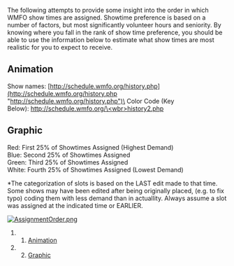 The following attempts to provide some insight into the order in which
WMFO show times are assigned. Showtime preference is based on a number
of factors, but most significantly volunteer hours and seniority. By
knowing where you fall in the rank of show time preference, you should
be able to use the information below to estimate what show times are
most realistic for you to expect to receive.

Animation 
---------

Show
names: [http://schedule.wmfo.org/history.php](http://schedule.wmfo.org/history.php "http://schedule.wmfo.org/history.php")\
 Color Code (Key
Below): [http://schedule.wmfo.org/\<wbr\>history2.php](http://schedule.wmfo.org/history2.php "http://schedule.wmfo.org/history2.php")

Graphic 
-------

Red: First 25% of Showtimes Assigned (Highest Demand)\
 Blue: Second 25% of Showtimes Assigned\
 Green: Third 25% of Showtimes Assigned\
 White: Fourth 25% of Showtimes Assigned (Lowest Demand)

\*The categorization of slots is based on the LAST edit made to that
time. Some shows may have been edited after being originally placed,
(e.g. to fix typo) coding them with less demand than in actuallity.
Always assume a slot was assigned at the indicated time or EARLIER.

[![AssignmentOrder.png](https://wiki.wmfo.org/@api/deki/files/342/=AssignmentOrder.png)](https://wiki.wmfo.org/@api/deki/files/342/=AssignmentOrder.png "AssignmentOrder.png")

1.  1. [Animation](#Animation)
2.  2. [Graphic](#Graphic)

